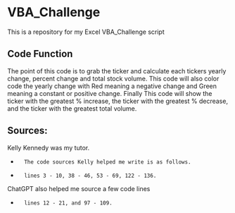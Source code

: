 # VBA_Challenge
This is a repository for my Excel VBA_Challenge script

## Code Function
The point of this code is to grab the ticker and calculate each tickers yearly change, percent change and total stock volume.
This code will also color code the yearly change with Red meaning a negative change and Green meaning a constant or positive change. Finally This code will show the ticker with the greatest % increase, the ticker with the greatest % decrease, and the ticker with the greatest total volume.
## Sources:

Kelly Kennedy was my tutor.
-       The code sources Kelly helped me write is as follows.
-       lines 3 - 10, 38 - 46, 53 - 69, 122 - 136.
ChatGPT also helped me source a few code lines
-       lines 12 - 21, and 97 - 109.    
